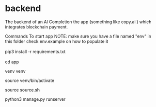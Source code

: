 # backend
The backend of an AI Completion the app (something like copy.ai ) which integrates blockchain payment.


Commands To start app
NOTE: make sure you have a file named "env" in this folder
      check env.example on how to populate it
<br/>
<br/>
pip3 install -r requirements.txt
<br/>
<br/>
cd app
<br/>

venv venv
<br/>

source venv/bin/activate
<br/>

source source.sh
<br/>

python3 manage.py runserver
